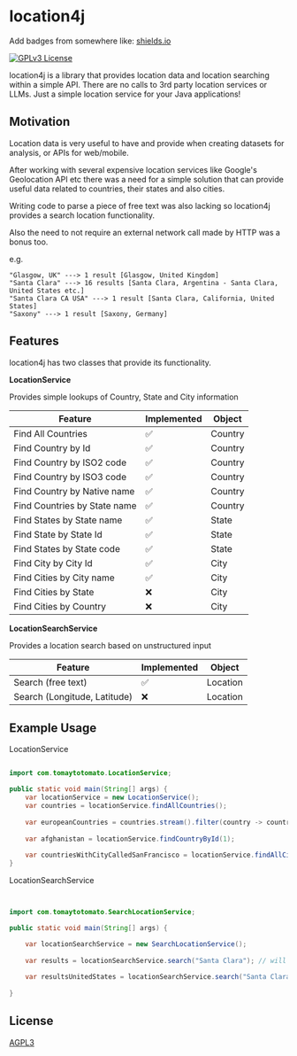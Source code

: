 
# location4j


Add badges from somewhere like: [shields.io](https://shields.io/)

[![GPLv3 License](https://img.shields.io/badge/License-GPL%20v3-yellow.svg)](https://opensource.org/licenses/)


location4j is a library that provides location data and location searching within a simple API. There are no calls to 3rd party location services or LLMs. Just a simple location service for your Java applications!


## Motivation

Location data is very useful to have and provide when creating datasets for analysis, or APIs for web/mobile.

After working with several expensive location services like Google's Geolocation API etc there was a need for a simple solution that can provide useful data related to countries, their states and also cities.

Writing code to parse a piece of free text was also lacking so location4j provides a search location functionality.

Also the need to not require an external network call made by HTTP was a bonus too.

e.g.
```
"Glasgow, UK" ---> 1 result [Glasgow, United Kingdom]
"Santa Clara" ---> 16 results [Santa Clara, Argentina - Santa Clara, United States etc.]
"Santa Clara CA USA" ---> 1 result [Santa Clara, California, United States]
"Saxony" ---> 1 result [Saxony, Germany]

```
## Features

location4j has two classes that provide its functionality.

**LocationService**

Provides simple lookups of Country, State and City information

| Feature                      | Implemented | Object  |
|------------------------------|-------------|---------|
| Find All Countries           | ✅           | Country |
| Find Country by Id           | ✅           | Country |
| Find Country by ISO2 code    | ✅           | Country |
| Find Country by ISO3 code    | ✅           | Country |
| Find Country by Native name  | ✅           | Country |
| Find Countries by State name | ✅           | Country |
| Find States by State name    | ✅           | State   |
| Find State by State Id       | ✅           | State   |
| Find States by State code    | ✅           | State   |
| Find City by City Id         | ✅           | City    |
| Find Cities by City name     | ✅           | City    |
| Find Cities by State         | ❌           | City    |
| Find Cities by Country       | ❌           | City    |


**LocationSearchService**

Provides a location search based on unstructured input

| Feature                      | Implemented | Object   |
|------------------------------|-------------|----------|
| Search (free text)           | ✅           | Location |
| Search (Longitude, Latitude) | ❌           | Location |


## Example Usage

LocationService

```java

import com.tomaytotomato.LocationService;

public static void main(String[] args) {
    var locationService = new LocationService();
    var countries = locationService.findAllCountries();
    
    var europeanCountries = countries.stream().filter(country -> country.getRegion().equals("Europe")).toList();
    
    var afghanistan = locationService.findCountryById(1);
    
    var countriesWithCityCalledSanFrancisco = locationService.findAllCitiesByCityName("San Francisco");
}

```

LocationSearchService

```java


import com.tomaytotomato.SearchLocationService;

public static void main(String[] args) {

    var locationSearchService = new SearchLocationService();
    
    var results = locationSearchService.search("Santa Clara"); // will find Santa Clara cities around the world
    
    var resultsUnitedStates = locationSearchService.search("Santa Clara USA"); // will find Santa Clara cities in USA e.g. California, Utah etc.
    
}


```


## License

[AGPL3](https://choosealicense.com/licenses/agpl-3.0/#)

